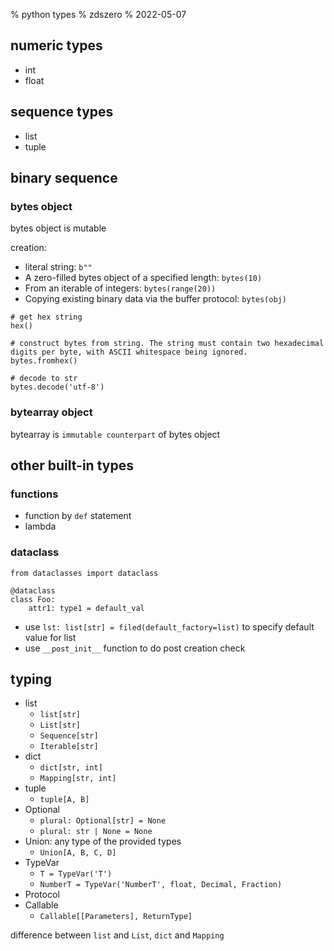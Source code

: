 % python types
% zdszero
% 2022-05-07

## numeric types

* int
* float

## sequence types

* list
* tuple

## binary sequence

### bytes object

bytes object is mutable

creation: 

* literal string: `b""`
* A zero-filled bytes object of a specified length: `bytes(10)`
* From an iterable of integers: `bytes(range(20))`
* Copying existing binary data via the buffer protocol: `bytes(obj)`

```
# get hex string
hex()

# construct bytes from string. The string must contain two hexadecimal digits per byte, with ASCII whitespace being ignored.
bytes.fromhex()

# decode to str
bytes.decode('utf-8')
```

### bytearray object

bytearray is `immutable counterpart` of bytes object

## other built-in types

### functions

* function by `def` statement
* lambda

### dataclass

```
from dataclasses import dataclass

@dataclass
class Foo:
    attr1: type1 = default_val
```

* use `lst: list[str] = filed(default_factory=list)` to specify default value for list
* use `__post_init__` function to do post creation check

## typing

* list
    * `list[str]`
    * `List[str]`
    * `Sequence[str]`
    * `Iterable[str]`
* dict
    * `dict[str, int]`
    * `Mapping[str, int]`
* tuple
    * `tuple[A, B]`
* Optional
    * `plural: Optional[str] = None`
    * `plural: str | None = None`
* Union: any type of the provided types
    * `Union[A, B, C, D]`
* TypeVar
    * `T = TypeVar('T')`
    * `NumberT = TypeVar('NumberT', float, Decimal, Fraction)`
* Protocol
* Callable
    * `Callable[[Parameters], ReturnType]`

difference between `list` and `List`, `dict` and `Mapping`
